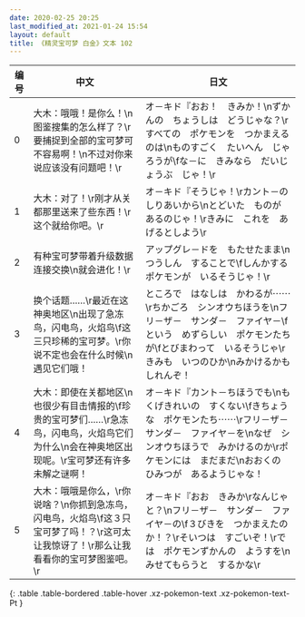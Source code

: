 ```yaml
---
date: 2020-02-25 20:25
last_modified_at: 2021-01-24 15:54
layout: default
title: 《精灵宝可梦 白金》文本 102
---
```

| 编号 | 中文 | 日文 |
| ---- | ---- | ---- |
| 0 | 大木：哦哦！是你么！\n图鉴搜集的怎么样了？\r要捕捉到全部的宝可梦可不容易啊！\n不过对你来说应该没有问题吧！\r | オ－キド『おお！　きみか！\nずかんの　ちょうしは　どうじゃな？\rすべての　ポケモンを　つかまえるのは\nものすごく　たいへん　じゃろうが\fな－に　きみなら　だいじょうぶ　じゃ！\r |
| 1 | 大木：对了！\r刚才从关都那里送来了些东西！\r这个就给你吧。\r | オ－キド『そうじゃ！\rカント－の　しりあいから\nとどいた　ものが　あるのじゃ！\rきみに　これを　あげるとしよう\r |
| 2 | 有种宝可梦带着升级数据连接交换\n就会进化！\r | アップグレ－ドを　もたせたまま\nつうしん　することで\fしんかする　ポケモンが　いるそうじゃ！\r |
| 3 | 换个话题……\r最近在这神奥地区\n出现了急冻鸟，闪电鸟，火焰鸟\f这三只珍稀的宝可梦。\r你说不定也会在什么时候\n遇见它们哦！ | ところで　はなしは　かわるが⋯⋯\rちかごろ　シンオウちほうを\nフリ－ザ－　サンダ－　ファイヤ－\fという　めずらしい　ポケモンたちが\fとびまわって　いるそうじゃ\rきみも　いつのひか\nみかけるかも　しれんぞ！ |
| 4 | 大木：即使在关都地区\n也很少有目击情报的\f珍贵的宝可梦们……\r急冻鸟，闪电鸟，火焰鸟它们为什么\n会在神奥地区出现呢。\r宝可梦还有许多未解之谜啊！ | オ－キド『カント－ちほうでも\nもくげきれいの　すくない\fきちょうな　ポケモンたち⋯⋯\rフリ－ザ－　サンダ－　ファイヤ－を\nなぜ　シンオウちほうで　みかけるのか\rポケモンには　まだまだ\nおおくの　ひみつが　あるようじゃな！ |
| 5 | 大木：哦哦是你么，\r你说啥？\n你抓到急冻鸟，闪电鸟，火焰鸟\f这３只宝可梦了吗！？\r这可太让我惊讶了！\r那么让我看看你的宝可梦图鉴吧。\r | オ－キド『おお　きみか\rなんじゃと？\nフリ－ザ－　サンダ－　ファイヤ－の\f３びきを　つかまえたのか！？\rそいつは　すごいぞ！\rでは　ポケモンずかんの　ようすを\nみせてもらうと　するかな\r |
{: .table .table-bordered .table-hover .xz-pokemon-text .xz-pokemon-text-Pt }
